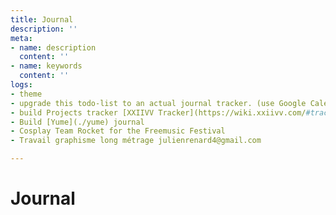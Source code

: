 ```yaml
---
title: Journal
description: ''
meta:
- name: description
  content: ''
- name: keywords
  content: ''
logs:
- theme
- upgrade this todo-list to an actual journal tracker. (use Google Calendar API ?)
- build Projects tracker [XXIIVV Tracker](https://wiki.xxiivv.com/#tracker)
- Build [Yume](./yume) journal
- Cosplay Team Rocket for the Freemusic Festival
- Travail graphisme long métrage julienrenard4@gmail.com

---
```

# Journal